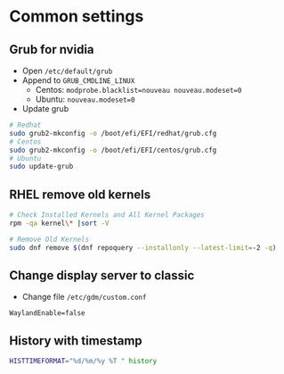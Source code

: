 # Common settings

## Grub for nvidia

- Open `/etc/default/grub`
- Append to `GRUB_CMDLINE_LINUX`
  - Centos: `modprobe.blacklist=nouveau nouveau.modeset=0`
  - Ubuntu: `nouveau.modeset=0`
- Update grub

```bash
# Redhat
sudo grub2-mkconfig -o /boot/efi/EFI/redhat/grub.cfg
# Centos
sudo grub2-mkconfig -o /boot/efi/EFI/centos/grub.cfg
# Ubuntu
sudo update-grub
```

## RHEL remove old kernels

```bash
# Check Installed Kernels and All Kernel Packages
rpm -qa kernel\* |sort -V

# Remove Old Kernels
sudo dnf remove $(dnf repoquery --installonly --latest-limit=-2 -q)
```

## Change display server to classic

- Change file `/etc/gdm/custom.conf`

```text
WaylandEnable=false
```

## History with timestamp

```bash
HISTTIMEFORMAT="%d/%m/%y %T " history
```
